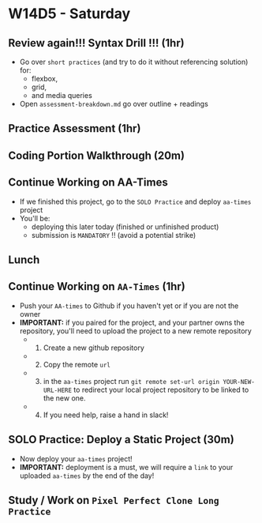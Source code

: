 # W14D5 - Saturday

## Review again!!! Syntax Drill !!! (1hr)
- Go over `short practices` (and try to do it without referencing solution) for:
  -  flexbox,
  -  grid,
  -  and media queries
- Open `assessment-breakdown.md` go over outline + readings
## Practice Assessment (1hr)

## Coding Portion Walkthrough  (20m)

## Continue Working on AA-Times
- If we finished this project, go to the `SOLO Practice` and deploy `aa-times` project
- You'll be:
  - deploying this later today (finished or unfinished product)
  - submission is `MANDATORY` !! (avoid a potential strike)


## Lunch

## Continue Working on `AA-Times` (1hr)
- Push your `AA-times` to Github if you haven't yet or if you are not the owner
- **IMPORTANT:** if you paired for the project, and your partner owns the repository, you'll need to upload the project to a new remote repository
  - 1) Create a new github repository
  - 2) Copy the remote `url`
  - 3) in the `aa-times` project run `git remote set-url origin YOUR-NEW-URL-HERE` to redirect your local project repository to be linked to the new one.
  - 4) If you need help, raise a hand in slack!

## SOLO Practice: Deploy a Static Project (30m)
- Now deploy your `aa-times` project!
- **IMPORTANT:** deployment is a must, we will require a `link` to your uploaded `aa-times` by the end of the day!

## Study / Work on `Pixel Perfect Clone Long Practice`